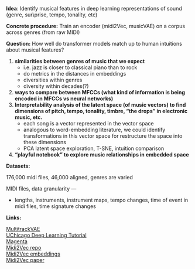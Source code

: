 **Idea**: Identify musical features in deep learning representations of sound (genre, sur\prise, tempo, tonality, etc)

**Concrete procedure:** Train an encoder (midi2Vec, musicVAE) on a corpus across genres (from raw MIDI)

**Question:** How well do transformer models match up to human intuitions about musical features?

1. **similarities between genres of music that we expect** 
    - i.e. jazz is closer to classical piano than to rock
    - do metrics in the distances in embeddings
    - diversities within genres
    - diversity within decades(?)
2. **ways to compare between MFCCs (what kind of information is being encoded in MFCCs vs neural networks)**
3. **Interpretability analysis of the latent space (of music vectors) to find dimensions of pitch, tempo, tonality, timbre, “the drops” in electronic music, etc.**
    - each song is a vector represented in the vector space
    - analogous to word-embedding literature, we could identify transformations in this vector space for restructure the space into these dimensions
    - PCA latent space exploration, T-SNE, intuition comparison
4. **“playful notebook” to explore music relationships in embedded space**


**Datasets:**

176,000 midi files, 46,000 aligned, genres are varied

MIDI files, data granularity —

- lengths, instruments, instrument maps, tempo changes, time of event in midi files, time signature changes

**Links:**

[MultitrackVAE](https://colab.research.google.com/github/magenta/magenta-demos/blob/master/colab-notebooks/Multitrack_MusicVAE.ipynb)  
[UChicago Deep Learning Tutorial](https://github.com/UChicago-Thinking-Deep-Learning-Course/Tutorials-Homework-Notebooks/tree/main/week-6)  
[Magenta](https://magenta.tensorflow.org/)  
[Midi2Vec repo](https://github.com/midi-ld/midi2vec)  
[Midi2Vec embeddings](https://github.com/pasqLisena/midi-embs)  
[Midi2Vec paper](http://www.semantic-web-journal.net/system/files/swj2844.pdf)  
